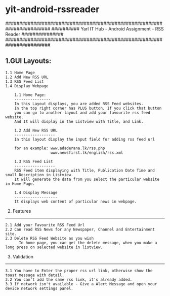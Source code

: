 yit-android-rssreader
=====================

########################################################################
########## Yarl IT Hub - Android Assignment - RSS Reader ###############
########################################################################

1.GUI Layouts:
----------------
    1.1 Home Page  
    1.2 Add New RSS URL
    1.3 RSS Feed List
    1.4 Display Webpage

        1.1 Home Page:
        ----------------
        In this Layout displays, you are added RSS Feed websites.
        In the top right corner has PLUS button, If you click that button 
        you can go to another layout and add your favourite rss feed website.
        And It will display in the Listview with Title, and Link.
        
        1.2 Add New RSS URL
        ------------------
        In this layout display the input field for adding rss feed url
        
        for an example: www.adaderana.lk/rss.php
                        www.newsfirst.lk/english/rss.xml
                        
        1.3 RSS Feed List
        ------------------
        RSS Feed item displaying with Title, Publication Date Time and small Description in Listview.
        It will generate the data from you select the particular website in Home Page.
        
        1.4 Display Message
        -------------------
        It displays web content of particular news in webpage.

2. Features
--------------
    2.1 Add your Favourite RSS Feed Url
    2.2 Can read RSS News for any Newspaper, Channel and Entertainment site.
    2.3 Delete RSS Feed Website as you wish
          In home page, you can get the delete message, when you make a long press on selected website in listview.

3. Validation
--------------
    3.1 You have to Enter the proper rss url link, otherwise show the toast message with detail.
    3.2 You can't add the same rss link, it's already added.
    3.3 If network isn't available - Give a Alert Message and open your device network settings panel.

              
              
